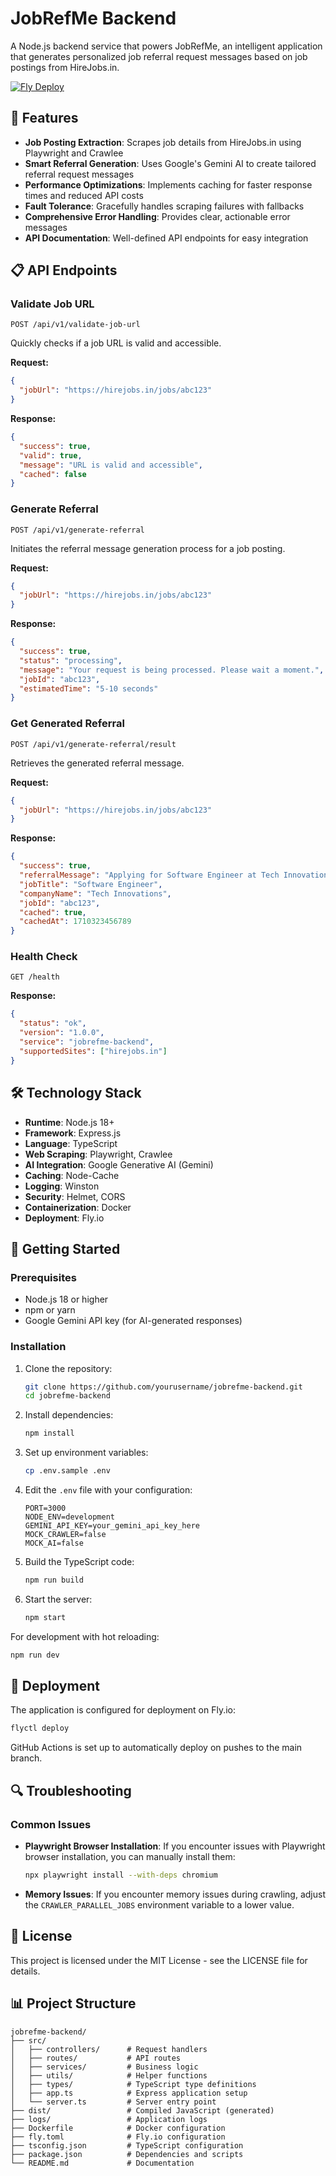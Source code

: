 # JobRefMe Backend

A Node.js backend service that powers JobRefMe, an intelligent application that generates personalized job referral request messages based on job postings from HireJobs.in.

[![Fly Deploy](https://github.com/Prathmesh-Dhatrak/jobrefme-backend/actions/workflows/fly-deploy.yml/badge.svg)](https://github.com/Prathmesh-Dhatrak/jobrefme-backend/actions/workflows/fly-deploy.yml)

## 🚀 Features

- **Job Posting Extraction**: Scrapes job details from HireJobs.in using Playwright and Crawlee
- **Smart Referral Generation**: Uses Google's Gemini AI to create tailored referral request messages
- **Performance Optimizations**: Implements caching for faster response times and reduced API costs
- **Fault Tolerance**: Gracefully handles scraping failures with fallbacks
- **Comprehensive Error Handling**: Provides clear, actionable error messages
- **API Documentation**: Well-defined API endpoints for easy integration

## 📋 API Endpoints

### Validate Job URL
```
POST /api/v1/validate-job-url
```
Quickly checks if a job URL is valid and accessible.

**Request:**
```json
{
  "jobUrl": "https://hirejobs.in/jobs/abc123"
}
```

**Response:**
```json
{
  "success": true,
  "valid": true,
  "message": "URL is valid and accessible",
  "cached": false
}
```

### Generate Referral
```
POST /api/v1/generate-referral
```
Initiates the referral message generation process for a job posting.

**Request:**
```json
{
  "jobUrl": "https://hirejobs.in/jobs/abc123"
}
```

**Response:**
```json
{
  "success": true,
  "status": "processing",
  "message": "Your request is being processed. Please wait a moment.",
  "jobId": "abc123",
  "estimatedTime": "5-10 seconds"
}
```

### Get Generated Referral
```
POST /api/v1/generate-referral/result
```
Retrieves the generated referral message.

**Request:**
```json
{
  "jobUrl": "https://hirejobs.in/jobs/abc123"
}
```

**Response:**
```json
{
  "success": true,
  "referralMessage": "Applying for Software Engineer at Tech Innovations...",
  "jobTitle": "Software Engineer",
  "companyName": "Tech Innovations",
  "jobId": "abc123",
  "cached": true,
  "cachedAt": 1710323456789
}
```

### Health Check
```
GET /health
```

**Response:**
```json
{
  "status": "ok",
  "version": "1.0.0",
  "service": "jobrefme-backend",
  "supportedSites": ["hirejobs.in"]
}
```

## 🛠️ Technology Stack

- **Runtime**: Node.js 18+
- **Framework**: Express.js
- **Language**: TypeScript
- **Web Scraping**: Playwright, Crawlee
- **AI Integration**: Google Generative AI (Gemini)
- **Caching**: Node-Cache
- **Logging**: Winston
- **Security**: Helmet, CORS
- **Containerization**: Docker
- **Deployment**: Fly.io

## 🚀 Getting Started

### Prerequisites

- Node.js 18 or higher
- npm or yarn
- Google Gemini API key (for AI-generated responses)

### Installation

1. Clone the repository:
   ```bash
   git clone https://github.com/yourusername/jobrefme-backend.git
   cd jobrefme-backend
   ```

2. Install dependencies:
   ```bash
   npm install
   ```

3. Set up environment variables:
   ```bash
   cp .env.sample .env
   ```
   
4. Edit the `.env` file with your configuration:
   ```
   PORT=3000
   NODE_ENV=development
   GEMINI_API_KEY=your_gemini_api_key_here
   MOCK_CRAWLER=false
   MOCK_AI=false
   ```

5. Build the TypeScript code:
   ```bash
   npm run build
   ```

6. Start the server:
   ```bash
   npm start
   ```

For development with hot reloading:
```bash
npm run dev
```

## 🚢 Deployment

The application is configured for deployment on Fly.io:

```bash
flyctl deploy
```

GitHub Actions is set up to automatically deploy on pushes to the main branch.

## 🔍 Troubleshooting

### Common Issues

- **Playwright Browser Installation**: If you encounter issues with Playwright browser installation, you can manually install them:
  ```bash
  npx playwright install --with-deps chromium
  ```

- **Memory Issues**: If you encounter memory issues during crawling, adjust the `CRAWLER_PARALLEL_JOBS` environment variable to a lower value.

## 📄 License

This project is licensed under the MIT License - see the LICENSE file for details.

## 📊 Project Structure

```
jobrefme-backend/
├── src/
│   ├── controllers/      # Request handlers
│   ├── routes/           # API routes
│   ├── services/         # Business logic
│   ├── utils/            # Helper functions
│   ├── types/            # TypeScript type definitions
│   ├── app.ts            # Express application setup
│   └── server.ts         # Server entry point
├── dist/                 # Compiled JavaScript (generated)
├── logs/                 # Application logs
├── Dockerfile            # Docker configuration
├── fly.toml              # Fly.io configuration
├── tsconfig.json         # TypeScript configuration
├── package.json          # Dependencies and scripts
└── README.md             # Documentation
```
